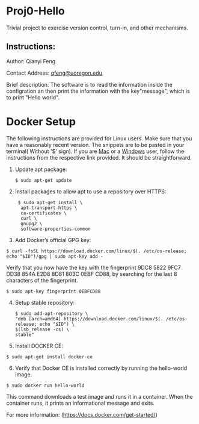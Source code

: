 ﻿# Proj0-Hello
Trivial project to exercise version control, turn-in, and other
mechanisms.

## Instructions:

Author: Qianyi Feng

Contact Address: qfeng@uoregon.edu

Brief description: The software is to read the information inside the configration an then print the information with the key"message", which is to print "Hello world".



# Docker Setup
The following instructions are provided for Linux users. Make sure that you have a reasonably recent version. The snippets are to be pasted in your terminal( Without '$' sign). If you are  [Mac](https://docs.docker.com/docker-for-mac/install/) or a  [Windows](https://docs.docker.com/docker-for-windows/install/#download-docker-for-windows) user, follow the instructions from the respective link provided. It should be straightforward.

1. Update apt package:
    ```
    $ sudo apt-get update
    ```
2. Install packages to allow apt to use a   repository over HTTPS:

   ```
    $ sudo apt-get install \
     apt-transport-https \
     ca-certificates \
     curl \
     gnupg2 \
     software-properties-common
    ```
3. Add Docker’s official GPG key:

  ```
  $ curl -fsSL https://download.docker.com/linux/$(. /etc/os-release; echo "$ID")/gpg | sudo apt-key add -
  ```
  Verify that you now have the key with the fingerprint 9DC8 5822 9FC7 DD38 854A E2D8 8D81 803C 0EBF CD88, by searching for the last 8 characters of the fingerprint.

  ```
  $ sudo apt-key fingerprint 0EBFCD88

  ```
4. Setup stable repository:

    ```
    $ sudo add-apt-repository \
   "deb [arch=amd64] https://download.docker.com/linux/$(. /etc/os-release; echo "$ID") \
   $(lsb_release -cs) \
   stable"
   ```

5. Install DOCKER CE:
  ```
  $ sudo apt-get install docker-ce
  ```
6. Verify that Docker CE is installed correctly by running the hello-world image.
  ```
  $ sudo docker run hello-world
  ```
This command downloads a test image and runs it in a container. When the container runs, it prints an informational message and exits.

For more information: (https://docs.docker.com/get-started/)
